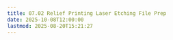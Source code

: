 ```yaml
---
title: 07.02 Relief Printing Laser Etching File Prep
date: 2025-10-08T12:00:00
lastmod: 2025-08-20T15:21:27
---
```

